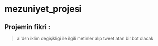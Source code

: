 # mezuniyet_projesi
## Projemin fikri : 
> ai'den iklim değişikliği ile ilgili metinler alıp tweet atan bir bot olacak
